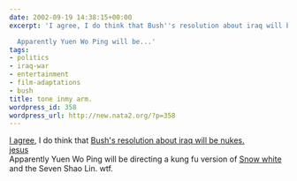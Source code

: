 ```yaml
---
date: 2002-09-19 14:38:15+00:00
excerpt: 'I agree, I do think that Bush''s resolution about iraq will be nukes.jesus

  Apparently Yuen Wo Ping will be...'
tags:
- politics
- iraq-war
- entertainment
- film-adaptations
- bush
title: tone inmy arm.
wordpress_id: 358
wordpress_url: http://new.nata2.org/?p=358
---
```


<a href="http://www.thesun.co.uk/article/0,,2-2002431528,00.html">I agree</a>, I do think that <a href="http://www.washingtonpost.com/wp-dyn/articles/A36735-2002Sep18.html">Bush's resolution about iraq will be nukes.<br/><a href="http://www.timesunion.com/AspStories/story.asp?storyID=57630&amp;category=REGION&amp;BCCode=HOME&amp;newsdate=9/18/2002">jesus</a><br/>
Apparently Yuen Wo Ping will be directing a kung fu version of <a href="http://story.news.yahoo.com/news?tmpl=story2&amp;cid=848&amp;u=/variety/20020919/film_variety/snow_1&amp;printer=1">Snow white</a> and the Seven Shao Lin. wtf.